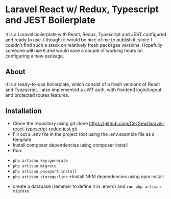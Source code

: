 # Laravel React w/ Redux, Typescript and JEST Boilerplate

It is a Laravel boilerplate with React, Redux, Typescript and JEST configured and ready to use. I thought it would be nice of me to publish it, since I couldn't find such a stack on relatively fresh packages versions. Hopefully someone will use it and would save a couple of working hours on configuring a new package.

## About

It is a ready-to-use boilerplate, which consist of a fresh versions of React and Typescript.
I also implemented a JWT auth, with frontend login/logout and protected routes features.

## Installation

* Clone the repository using git clone https://github.com/CezSew/laravel-react-typescript-redux-jest.git
* Fill out a .env file in the project root using the .env.example file as a template
* Install composer dependencies using composer install
* Run:
- ```php artisan key:generate``` 
- ```php artisan migrate``` 
- ```php artisan passport:install```
- ```php artisan storage:link```
*Install NPM dependencies using npm install
* create a database (remeber to define it in .envrc) and ```run php artisan migrate```
